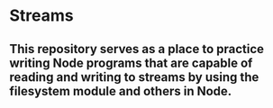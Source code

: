 
# Streams 

## This repository serves as a place to practice writing Node programs that are capable of reading and writing to streams by using the filesystem module and others in Node.  